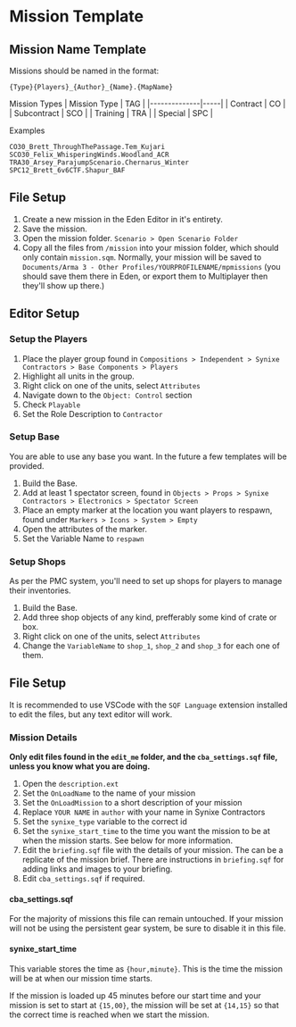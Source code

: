 # Mission Template

## Mission Name Template

Missions should be named in the format:

```
{Type}{Players}_{Author}_{Name}.{MapName}
```

Mission Types
| Mission Type | TAG |
|--------------|-----|
| Contract     | CO  |
| Subcontract  | SCO |
| Training     | TRA |
| Special      | SPC |

Examples

`CO30_Brett_ThroughThePassage.Tem_Kujari`
`SCO30_Felix_WhisperingWinds.Woodland_ACR`
`TRA30_Arsey_ParajumpScenario.Chernarus_Winter`
`SPC12_Brett_6v6CTF.Shapur_BAF`

## File Setup

1. Create a new mission in the Eden Editor in it's entirety.
2. Save the mission.
3. Open the mission folder. `Scenario > Open Scenario Folder`
4. Copy all the files from `/mission` into your mission folder, which should only contain `mission.sqm`.
Normally, your mission will be saved to `Documents/Arma 3 - Other Profiles/YOURPROFILENAME/mpmissions` (you should save them there in Eden, or export them to Multiplayer then they'll show up there.)

## Editor Setup

### Setup the Players

1. Place the player group found in `Compositions > Independent > Synixe Contractors > Base Components > Players`
2. Highlight all units in the group.
3. Right click on one of the units, select `Attributes`
4. Navigate down to the `Object: Control` section
5. Check `Playable`
6. Set the Role Description to `Contractor`

### Setup Base

You are able to use any base you want. In the future a few templates will be provided.

1. Build the Base.
2. Add at least 1 spectator screen, found in `Objects > Props > Synixe Contractors > Electronics > Spectator Screen`
3. Place an empty marker at the location you want players to respawn, found under `Markers > Icons > System > Empty`
4. Open the attributes of the marker.
5. Set the Variable Name to `respawn`

### Setup Shops

As per the PMC system, you'll need to set up shops for players to manage their inventories.

1. Build the Base.
2. Add three shop objects of any kind, prefferably some kind of crate or box.
3. Right click on one of the units, select `Attributes`
4. Change the `VariableName` to `shop_1`, `shop_2` and `shop_3` for each one of them.

## File Setup

It is recommended to use VSCode with the `SQF Language` extension installed to edit the files, but any text editor will work.

### Mission Details

**Only edit files found in the `edit_me` folder, and the `cba_settings.sqf` file, unless you know what you are doing.**

1. Open the `description.ext`
2. Set the `OnLoadName` to the name of your mission
3. Set the `OnLoadMission` to a short description of your mission
4. Replace `YOUR NAME` in `author` with your name in Synixe Contractors
5. Set the `synixe_type` variable to the correct id
6. Set the `synixe_start_time` to the time you want the mission to be at when the mission starts. See below for more information.
7. Edit the `briefing.sqf` file with the details of your mission. The can be a replicate of the mission brief. There are instructions in `briefing.sqf` for adding links and images to your briefing.
8. Edit `cba_settings.sqf` if required.

#### cba_settings.sqf

For the majority of missions this file can remain untouched. If your mission will not be using the persistent gear system, be sure to disable it in this file.


#### synixe_start_time

This variable stores the time as `{hour,minute}`. This is the time the mission will be at when our mission time starts.

If the mission is loaded up 45 minutes before our start time and your mission is set to start at `{15,00}`, the mission will be set at `{14,15}` so that the correct time is reached when we start the mission.

